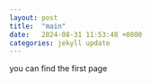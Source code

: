 ```yaml
---
layout: post
title:  "main"
date:   2024-08-31 11:53:48 +0800
categories: jekyll update
---
```



you can find the first page